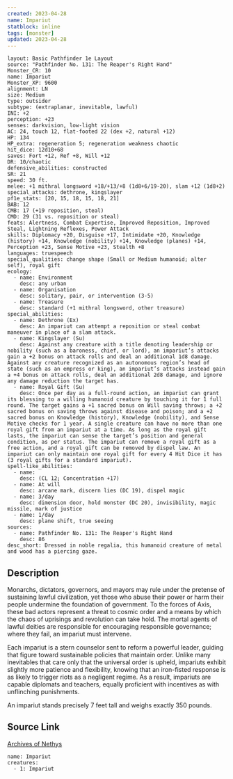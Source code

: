 ```yaml
---
created: 2023-04-28
name: Impariut
statblock: inline
tags: [monster]
updated: 2023-04-28
---
```

```statblock
layout: Basic Pathfinder 1e Layout
source: "Pathfinder No. 131: The Reaper's Right Hand"
Monster_CR: 10
name: Impariut
Monster_XP: 9600
alignment: LN
size: Medium
type: outsider
subtype: (extraplanar, inevitable, lawful)
INI: +2
perception: +23
senses: darkvision, low-light vision
AC: 24, touch 12, flat-footed 22 (dex +2, natural +12)
HP: 134
HP_extra: regeneration 5; regeneration weakness chaotic
hit_dice: 12d10+68
saves: Fort +12, Ref +8, Will +12
DR: 10/chaotic
defensive_abilities: constructed
SR: 21
speed: 30 ft.
melee: +1 mithral longsword +18/+13/+8 (1d8+6/19-20), slam +12 (1d8+2)
special_attacks: dethrone, kingslayer
pf1e_stats: [20, 15, 18, 15, 18, 21]
BAB: 12
CMB: 17 (+19 reposition, steal)
CMD: 29 (31 vs. reposition or steal)
feats: Alertness, Combat Expertise, Improved Reposition, Improved Steal, Lightning Reflexes, Power Attack
skills: Diplomacy +20, Disguise +17, Intimidate +20, Knowledge (history) +14, Knowledge (nobility) +14, Knowledge (planes) +14, Perception +23, Sense Motive +23, Stealth +8
languages: truespeech
special_qualities: change shape (Small or Medium humanoid; alter self), royal gift
ecology:
  - name: Environment
    desc: any urban
  - name: Organisation
    desc: solitary, pair, or intervention (3-5)
  - name: Treasure
    desc: standard (+1 mithral longsword, other treasure)
special_abilities:
  - name: Dethrone (Ex)
    desc: An impariut can attempt a reposition or steal combat maneuver in place of a slam attack.
  - name: Kingslayer (Su)
    desc: Against any creature with a title denoting leadership or nobility (such as a baroness, chief, or lord), an impariut’s attacks gain a +2 bonus on attack rolls and deal an additional 1d8 damage. Against any creature recognized as an autonomous region’s head of state (such as an empress or king), an impariut’s attacks instead gain a +4 bonus on attack rolls, deal an additional 2d8 damage, and ignore any damage reduction the target has.
  - name: Royal Gift (Su)
    desc: Once per day as a full-round action, an impariut can grant its blessing to a willing humanoid creature by touching it for 1 full round. The target gains a +1 sacred bonus on Will saving throws; a +2 sacred bonus on saving throws against disease and poison; and a +2 sacred bonus on Knowledge (history), Knowledge (nobility), and Sense Motive checks for 1 year. A single creature can have no more than one royal gift from an impariut at a time. As long as the royal gift lasts, the impariut can sense the target’s position and general condition, as per status. The impariut can remove a royal gift as a free action, and a royal gift can be removed by dispel law. An impariut can only maintain one royal gift for every 4 Hit Dice it has (3 royal gifts for a standard impariut).
spell-like_abilities:
  - name:
    desc: (CL 12; Concentration +17)
  - name: At will
    desc: arcane mark, discern lies (DC 19), dispel magic
  - name: 3/day
    desc: dimension door, hold monster (DC 20), invisibility, magic missile, mark of justice
  - name: 1/day
    desc: plane shift, true seeing
sources:
  - name: Pathfinder No. 131: The Reaper's Right Hand
    desc: 86
desc_short: Dressed in noble regalia, this humanoid creature of metal and wood has a piercing gaze.
```
## Description
Monarchs, dictators, governors, and mayors may rule under the pretense of sustaining lawful civilization, yet those who abuse their power or harm their people undermine the foundation of government. To the forces of Axis, these bad actors represent a threat to cosmic order and a means by which the chaos of uprisings and revolution can take hold. The mortal agents of lawful deities are responsible for encouraging responsible governance; where they fail, an impariut must intervene.

 Each impariut is a stern counselor sent to reform a powerful leader, guiding that figure toward sustainable policies that maintain order. Unlike many inevitables that care only that the universal order is upheld, impariuts exhibit slightly more patience and flexibility, knowing that an iron-fisted response is as likely to trigger riots as a negligent regime. As a result, impariuts are capable diplomats and teachers, equally proficient with incentives as with unflinching punishments.

 An impariut stands precisely 7 feet tall and weighs exactly 350 pounds.
## Source Link
[Archives of Nethys](https://aonprd.com/MonsterDisplay.aspx?ItemName=Impariut)
```encounter-table
name: Impariut
creatures:
  - 1: Impariut
```
